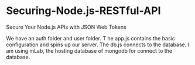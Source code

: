 # Securing-Node.js-RESTful-API

Secure Your Node.js APIs with JSON Web Tokens

We have an auth folder and user folder. T
he app.js contains the basic configuration and spins up our server. 
The db.js connects to the database. 
I am using mLab, the hosting database of mongodb for connect to the database.

